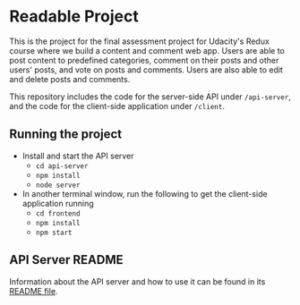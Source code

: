 # Readable Project

This is the project for the final assessment project for Udacity's Redux course where we build a content and comment web app. Users are able to post content to predefined categories, comment on their posts and other users' posts, and vote on posts and comments. Users are also able to edit and delete posts and comments.

This repository includes the code for the server-side API under `/api-server`, and the code for the client-side application under `/client`.

## Running the project

* Install and start the API server
    - `cd api-server`
    - `npm install`
    - `node server`
* In another terminal window, run the following to get the client-side application running
    - `cd frontend`
    - `npm install`
    - `npm start`

## API Server README

Information about the API server and how to use it can be found in its [README file](api-server/README.md).
